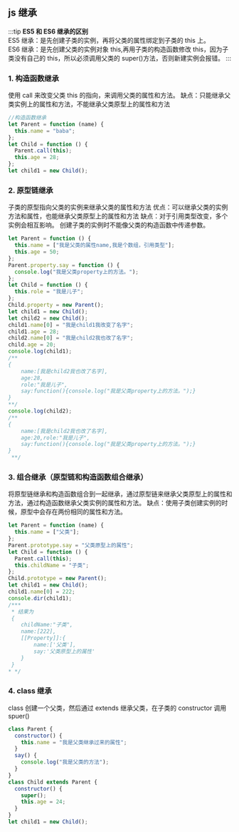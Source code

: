 ## js 继承

:::tip
<b>ES5 和 ES6 继承的区别</b><br/>
ES5 继承：是先创建子类的实例，再将父类的属性绑定到子类的 this 上。<br/>
ES6 继承：是先创建父类的实例对象 this,再用子类的构造函数修改 this，因为子类没有自己的 this，所以必须调用父类的 super()方法，否则新建实例会报错。
:::

### 1. 构造函数继承

使用 call 来改变父类 this 的指向，来调用父类的属性和方法。
缺点：只能继承父类实例上的属性和方法，不能继承父类原型上的属性和方法

```js
//构造函数继承
let Parent = function (name) {
  this.name = "baba";
};
let Child = function () {
  Parent.call(this);
  this.age = 28;
};
let child1 = new Child();
```

### 2. 原型链继承

子类的原型指向父类的实例来继承父类的属性和方法
优点：可以继承父类的实例方法和属性，也能继承父类原型上的属性和方法
缺点：对于引用类型改变，多个实例会相互影响。
创建子类的实例时不能像父类的构造函数中传递参数。

```js
let Parent = function () {
  this.name = ["我是父类的属性name,我是个数组，引用类型"];
  this.age = 50;
};
Parent.property.say = function () {
  console.log("我是父类property上的方法。");
};
let Child = function () {
  this.role = "我是儿子";
};
Child.property = new Parent();
let child1 = new Child();
let child2 = new Child();
child1.name[0] = "我是child1我改变了名字";
child1.age = 28;
child2.name[0] = "我是child2我也改了名字";
child.age = 20;
console.log(child1);
/**
{
    name:[我是child2我也改了名字],
    age:28,
    role:"我是儿子",
    say:function(){console.log("我是父类property上的方法。");}
}
**/
console.log(child2);
/**
{
    name:[我是child2我也改了名字],
    age:20,role:"我是儿子",
    say:function(){console.log("我是父类property上的方法。");}
}
 **/
```

### 3. 组合继承（原型链和构造函数组合继承）

将原型链继承和构造函数组合到一起继承，通过原型链来继承父类原型上的属性和方法，通过构造函数继承父类实例的属性和方法。
缺点：使用子类创建实例的时候，原型中会存在两份相同的属性和方法。

```js
let Parent = function (name) {
  this.name = ["父类"];
};
Parent.prototype.say = "父类原型上的属性";
let Child = function () {
  Parent.call(this);
  this.childName = "子类";
};
Child.prototype = new Parent();
let child1 = new Child();
child1.name[0] = 222;
console.dir(child1);
/***
 * 结果为
 {
    childName:"子类",
    name:[222],
    [[Property]]:{
        name:['父类'],
        say:'父类原型上的属性'
    }
 }
* */
```

### 4. class 继承

class 创建一个父类，然后通过 extends 继承父类，在子类的 constructor 调用 spuer()

```js
class Parent {
  constructor() {
    this.name = "我是父类继承过来的属性";
  }
  say() {
    console.log("我是父类的方法");
  }
}
class Child extends Parent {
  constructor() {
    super();
    this.age = 24;
  }
}
let child1 = new Child();
```
